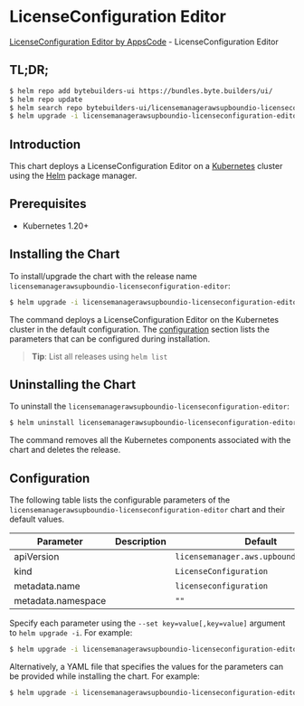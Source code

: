 # LicenseConfiguration Editor

[LicenseConfiguration Editor by AppsCode](https://byte.builders) - LicenseConfiguration Editor

## TL;DR;

```bash
$ helm repo add bytebuilders-ui https://bundles.byte.builders/ui/
$ helm repo update
$ helm search repo bytebuilders-ui/licensemanagerawsupboundio-licenseconfiguration-editor --version=v0.4.18
$ helm upgrade -i licensemanagerawsupboundio-licenseconfiguration-editor bytebuilders-ui/licensemanagerawsupboundio-licenseconfiguration-editor -n default --create-namespace --version=v0.4.18
```

## Introduction

This chart deploys a LicenseConfiguration Editor on a [Kubernetes](http://kubernetes.io) cluster using the [Helm](https://helm.sh) package manager.

## Prerequisites

- Kubernetes 1.20+

## Installing the Chart

To install/upgrade the chart with the release name `licensemanagerawsupboundio-licenseconfiguration-editor`:

```bash
$ helm upgrade -i licensemanagerawsupboundio-licenseconfiguration-editor bytebuilders-ui/licensemanagerawsupboundio-licenseconfiguration-editor -n default --create-namespace --version=v0.4.18
```

The command deploys a LicenseConfiguration Editor on the Kubernetes cluster in the default configuration. The [configuration](#configuration) section lists the parameters that can be configured during installation.

> **Tip**: List all releases using `helm list`

## Uninstalling the Chart

To uninstall the `licensemanagerawsupboundio-licenseconfiguration-editor`:

```bash
$ helm uninstall licensemanagerawsupboundio-licenseconfiguration-editor -n default
```

The command removes all the Kubernetes components associated with the chart and deletes the release.

## Configuration

The following table lists the configurable parameters of the `licensemanagerawsupboundio-licenseconfiguration-editor` chart and their default values.

|     Parameter      | Description |                      Default                       |
|--------------------|-------------|----------------------------------------------------|
| apiVersion         |             | <code>licensemanager.aws.upbound.io/v1beta1</code> |
| kind               |             | <code>LicenseConfiguration</code>                  |
| metadata.name      |             | <code>licenseconfiguration</code>                  |
| metadata.namespace |             | <code>""</code>                                    |


Specify each parameter using the `--set key=value[,key=value]` argument to `helm upgrade -i`. For example:

```bash
$ helm upgrade -i licensemanagerawsupboundio-licenseconfiguration-editor bytebuilders-ui/licensemanagerawsupboundio-licenseconfiguration-editor -n default --create-namespace --version=v0.4.18 --set apiVersion=licensemanager.aws.upbound.io/v1beta1
```

Alternatively, a YAML file that specifies the values for the parameters can be provided while
installing the chart. For example:

```bash
$ helm upgrade -i licensemanagerawsupboundio-licenseconfiguration-editor bytebuilders-ui/licensemanagerawsupboundio-licenseconfiguration-editor -n default --create-namespace --version=v0.4.18 --values values.yaml
```
